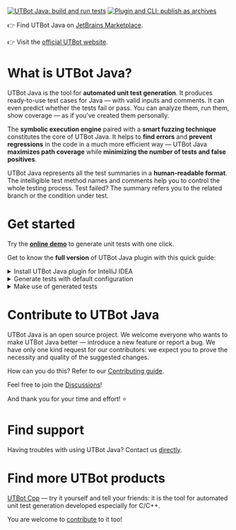[![UTBot Java: build and run tests](https://github.com/UnitTestBot/UTBotJava/actions/workflows/build-and-run-tests.yml/badge.svg)](https://github.com/UnitTestBot/UTBotJava/actions/workflows/build-and-run-tests.yml)
[![Plugin and CLI: publish as archives](https://github.com/UnitTestBot/UTBotJava/actions/workflows/publish-plugin-and-cli.yml/badge.svg)](https://github.com/UnitTestBot/UTBotJava/actions/workflows/publish-plugin-and-cli.yml)

👉 Find UTBot Java on [JetBrains Marketplace](https://plugins.jetbrains.com/plugin/19445-unittestbot).

👉 Visit the [official UTBot website](https://www.utbot.org/).

# What is UTBot Java?
UTBot Java is the tool for **automated unit test generation**. It produces ready-to-use test cases for Java — with valid inputs and comments. It can even predict whether the tests fail or pass. You can analyze them, run them, show coverage — as if you've created them personally.

The **symbolic execution engine** paired with a **smart fuzzing technique** constitutes the core of UTBot Java. It helps to **find errors** and **prevent regressions** in the code in a much more efficient way — UTBot Java **maximizes path coverage** while **minimizing the number of tests and false positives**.

UTBot Java represents all the test summaries in a **human-readable format**. The intelligible test method names and comments help you to control the whole testing process. Test failed? The summary refers you to the related branch or the condition under test.

# Get started
Try the **[online demo](https://www.utbot.org/utbot/)** to generate unit tests with one click.

Get to know the **full version** of UTBot Java plugin with this quick guide:

<details>
  <summary>Install UTBot Java plugin for IntelliJ IDEA</summary>

Try the most straightforward path to start using UTBot plugin.
1. Open your IntelliJ IDEA. If you don't have one, get it from [JetBrains](https://www.jetbrains.com/idea/download/#section=windows).
2. Go to **File → Settings... → Plugins → Marketplace**.
3. In the search field type *UTBot* — you'll see the UnitTestBot plugin page.
4. Press the **Install** button and wait until it changes to **Installed**, then click **OK**.

Now you can find the UTBot plugin enabled in the **File → Settings → Plugins** window.

____________
</details>

<details>
  <summary>Generate tests with default configuration</summary>

Proceed to generating unit tests for the existing Java project. If you don't have one, create it using the [JetBrains tutorial](https://www.jetbrains.com/help/idea/creating-and-running-your-first-java-application.html).

1. Open your Java project in IntelliJ IDEA. 
2. Right-click the required package or a file in the Project tool window, scroll the menu down to the bottom and choose **Create Tests with UTBot...**
3. In the **Generate tests with UTBot** window tick the classes or methods you'd like to cover with unit tests and press **OK**.

Now you can see the resulting test class or classes in the Editor tool window.

____________
</details>

<details>
  <summary>Make use of generated tests</summary>

What can you do with the output?

1. To *find and fix the errors* in your code:

* Run the generated tests: right-click the test class or a folder with tests and choose **Run**.

* In the Run tool window you can see the tests failed with the brief failure explanation.

* Fix your errors if needed.

2. To *prevent regressions*:

* Having your errors fixed, run the tests again. "Passed"? Commit them as the regression suite.

* Introduce changes in the code and run your tests as often as needed!

* Tests failed? Decide whether it is a bug or a feature and generate new tests if necessary.

3. To *view coverage*:

Right-click the test class, choose **More Run/Debug → Run ... with Coverage**.

____________
</details>

# Contribute to UTBot Java
UTBot Java is an open source project. We welcome everyone who wants to make UTBot Java better — introduce a new feature or report a bug. We have only one kind request for our contributors: we expect you to prove the necessity and quality of the suggested changes.

How can you do this? Refer to our [Contributing guide](https://github.com/UnitTestBot/UTBotJava/blob/main/CONTRIBUTING.md).

Feel free to join the [Discussions](https://github.com/UnitTestBot/UTBotJava/discussions)!

And thank you for your time and effort! ⭐

# Find support
Having troubles with using UTBot Java? Contact us [directly](https://www.utbot.org/contact).

# Find more UTBot products
[UTBot Cpp](https://github.com/UnitTestBot/UTBotCpp) — try it yourself and tell your friends: it is the tool for automated unit test generation developed especially for C/C++.

You are welcome to [contribute](https://github.com/UnitTestBot/UTBotCpp/blob/main/CONTRIBUTING.md) to it too!
